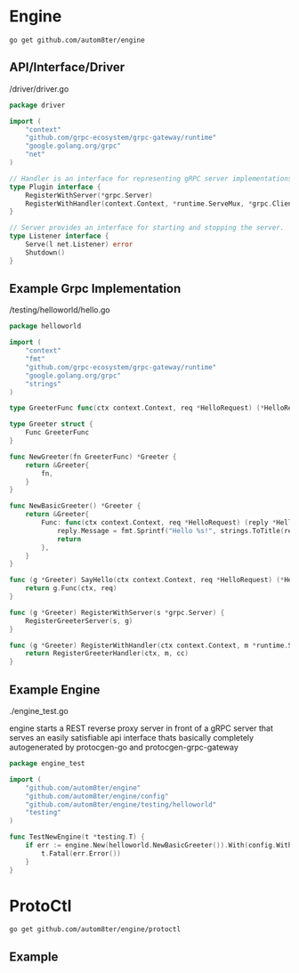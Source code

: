 # Engine

`go get github.com/autom8ter/engine`

## API/Interface/Driver
/driver/driver.go
```go
package driver

import (
	"context"
	"github.com/grpc-ecosystem/grpc-gateway/runtime"
	"google.golang.org/grpc"
	"net"
)

// Handler is an interface for representing gRPC server implementations.
type Plugin interface {
	RegisterWithServer(*grpc.Server)
	RegisterWithHandler(context.Context, *runtime.ServeMux, *grpc.ClientConn) error
}

// Server provides an interface for starting and stopping the server.
type Listener interface {
	Serve(l net.Listener) error
	Shutdown()
}

```

## Example Grpc Implementation

/testing/helloworld/hello.go
```go
package helloworld

import (
	"context"
	"fmt"
	"github.com/grpc-ecosystem/grpc-gateway/runtime"
	"google.golang.org/grpc"
	"strings"
)

type GreeterFunc func(ctx context.Context, req *HelloRequest) (*HelloReply, error)

type Greeter struct {
	Func GreeterFunc
}

func NewGreeter(fn GreeterFunc) *Greeter {
	return &Greeter{
		fn,
	}
}

func NewBasicGreeter() *Greeter {
	return &Greeter{
		Func: func(ctx context.Context, req *HelloRequest) (reply *HelloReply, e error) {
			reply.Message = fmt.Sprintf("Hello %s!", strings.ToTitle(req.Name))
			return
		},
	}
}

func (g *Greeter) SayHello(ctx context.Context, req *HelloRequest) (*HelloReply, error) {
	return g.Func(ctx, req)
}

func (g *Greeter) RegisterWithServer(s *grpc.Server) {
	RegisterGreeterServer(s, g)
}

func (g *Greeter) RegisterWithHandler(ctx context.Context, m *runtime.ServeMux, cc *grpc.ClientConn) error {
	return RegisterGreeterHandler(ctx, m, cc)
}


```

## Example Engine
./engine_test.go

engine starts a REST reverse proxy server in front of a gRPC server that serves an easily satisfiable api interface thats
basically completely autogenerated by protocgen-go and protocgen-grpc-gateway

```go
package engine_test

import (
	"github.com/autom8ter/engine"
	"github.com/autom8ter/engine/config"
	"github.com/autom8ter/engine/testing/helloworld"
	"testing"
)

func TestNewEngine(t *testing.T) {
	if err := engine.New(helloworld.NewBasicGreeter()).With(config.WithDefaultLogger()).Serve(); err != nil {
		t.Fatal(err.Error())
	}
}
```

# ProtoCtl
`go get github.com/autom8ter/engine/protoctl`

## Example
